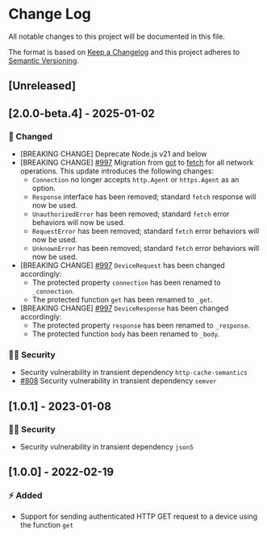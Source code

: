 # Change Log

All notable changes to this project will be documented in this file.

The format is based on [Keep a Changelog](http://keepachangelog.com/) and this project adheres to [Semantic Versioning](http://semver.org/).

## [Unreleased]

## [2.0.0-beta.4] - 2025-01-02

### :syringe: Changed

- [BREAKING CHANGE] Deprecate Node.js v21 and below
- [BREAKING CHANGE] [#997](https://github.com/FantasticFiasco/axis-js/pull/997) Migration from [got](https://github.com/sindresorhus/got) to [fetch](https://developer.mozilla.org/en-US/docs/Web/API/Window/fetch) for all network operations. This update introduces the following changes:
  - `Connection` no longer accepts `http.Agent` or `https.Agent` as an option.
  - `Response` interface has been removed; standard `fetch` response will now be used.
  - `UnauthorizedError` has been removed; standard `fetch` error behaviors will now be used.
  - `RequestError` has been removed; standard `fetch` error behaviors will now be used.
  - `UnknownError` has been removed; standard `fetch` error behaviors will now be used.
- [BREAKING CHANGE] [#997](https://github.com/FantasticFiasco/axis-js/pull/997) `DeviceRequest` has been changed accordingly:
  - The protected property `connection` has been renamed to `_connection`.
  - The protected function `get` has been renamed to `_get`.
- [BREAKING CHANGE] [#997](https://github.com/FantasticFiasco/axis-js/pull/997) `DeviceResponse` has been changed accordingly:
  - The protected property `response` has been renamed to `_response`.
  - The protected function `body` has been renamed to `_body`.

### :policeman: Security

- Security vulnerability in transient dependency `http-cache-semantics`
- [#808](https://github.com/FantasticFiasco/axis-js/pull/808) Security vulnerability in transient dependency `semver`

## [1.0.1] - 2023-01-08

### :policeman: Security

- Security vulnerability in transient dependency `json5`

## [1.0.0] - 2022-02-19

### :zap: Added

- Support for sending authenticated HTTP GET request to a device using the function `get`
